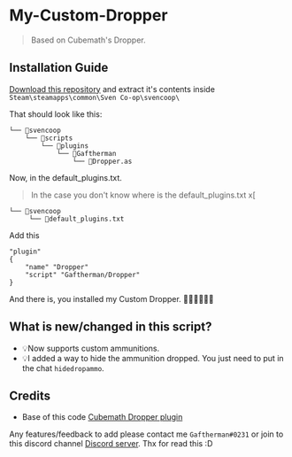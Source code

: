 # My-Custom-Dropper
> Based on Cubemath's Dropper.

## Installation Guide

[Download this repository](https://github.com/Gaftherman/My-Custom-Dropper/archive/refs/heads/main.zip) and extract it's contents inside `Steam\steamapps\common\Sven Co-op\svencoop\`

That should look like this:

```
└── 📁svencoop
    └── 📁scripts
        └── 📁plugins
            └── 📁Gaftherman
                └── 📄Dropper.as       
```

Now, in the default_plugins.txt. 

> In the case you don't know where is the default_plugins.txt x[
```
└── 📁svencoop
     └── 📄default_plugins.txt
```

Add this
```
"plugin"
{
	"name" "Dropper"
	"script" "Gaftherman/Dropper"
} 
```

And there is, you installed my Custom Dropper. 🎉🎉🎉🎉🎉🎉

## What is new/changed in this script?

- 💡Now supports custom ammunitions.
- 💡I added a way to hide the ammunition dropped. You just need to put in the chat ``hidedropammo``.

## Credits

* Base of this code [Cubemath Dropper plugin](https://github.com/CubeMath/UCHFastDL2/blob/master/svencoop/scripts/plugins/cubemath/Dropper.as)

Any features/feedback to add please contact me `Gaftherman#0231` or join to this discord channel [Discord server](https://discord.gg/VsNnE3A7j8).
Thx for read this :D
